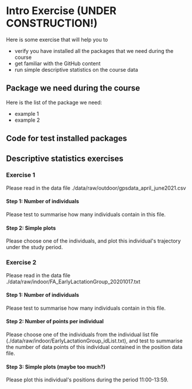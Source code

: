 # Intro Exercise (UNDER CONSTRUCTION!)
Here is some exercise that will help you to 
- verify you have installed all the packages that we need during the course
- get familiar with the GitHub content
- run simple descriptive statistics on the course data

## Package we need during the course

Here is the list of the package we need:
- example 1
- example 2

## Code for test installed packages


## Descriptive statistics exercises

### Exercise 1
  Please read in the data file ./data/raw/outdoor/gpsdata_april_june2021.csv
  #### Step 1: Number of individuals
  Please test to summarise how many individuals contain in this file. 

  #### Step 2: Simple plots 
  Please choose one of the individuals, and plot this individual's trajectory under the study period.

### Exercise 2
  Please read in the data file ./data/raw/indoor/FA_EarlyLactationGroup_20201017.txt
  #### Step 1: Number of individuals
  Please test to summarise how many individuals contain in this file.

  #### Step 2: Number of points per individual
  Please choose one of the individuals from the individual list file (./data/raw/indoor/EarlyLactationGroup_idList.txt), and test to summarise the number of data points of this individual contained in the position data file.

  #### Step 3: Simple plots (maybe too much?)
  Please plot this individual's positions during the period 11:00-13:59.




